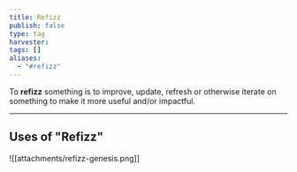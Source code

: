 ```yaml
---
title: Refizz
publish: false
type: tag
harvester: 
tags: []
aliases:
  - "#refizz"
---
```


To **refizz** something is to improve, update, refresh or otherwise iterate on something to make it more useful and/or impactful.

---

## Uses of "Refizz"

![[attachments/refizz-genesis.png]]